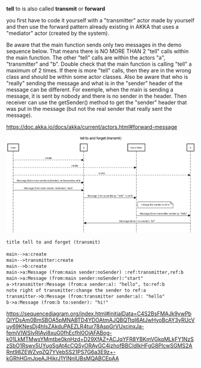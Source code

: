 **tell** to is also called **transmit** or **forward**

you first have to code it yourself with a "transmitter" actor made by yourself and then use the forward pattern already existing in AKKA that uses a "mediator" actor (created by the system).

Be aware that the main function sends only two messages in the demo sequence below. That means there is NO MORE THAN 2 "tell" calls within the main function.
The other "tell" calls are within the actors "a", "transmitter" and "b".
Double check that the main function is calling "tell" a maximum of 2 times. If there is more "tell" calls, then they are in the wrong class and should be within some actor classes.
Also be aware that who is "really" sending the message and what is in the "sender" header of the message can be different.
For exemple, when the main is sending a message, it is sent by nobody and there is no sender in the header.
Then receiver can use the getSender() method to get the "sender" header that was put in the message (but not the real sender that really sent the message).

https://doc.akka.io/docs/akka/current/actors.html#forward-message 

![](img.png)

```
title tell to and forget (transmit)

main-->a:create
main-->transmitter:create
main-->b:create
main->a:Message (from:main sender:noSender) :ref:transmitter,ref:b
main->a:Message (from:main sender:noSender):"start"
a->transmitter:Message (from:a sender:a): "hello", to:ref:b
note right of transmitter:change the sender to ref:a
transmitter->b:Message (from:transmitter sender:a): "hello"
b->a:Message (from:b to:sender): "hi!"
```

https://sequencediagram.org/index.html#initialData=C4S2BsFMAJk9ywPbQIYDsAm0BmSBOA5pMNABTD4YDOAtmAJQBQTtqI6AtJwHyoBcAY3yRUcVuy69KNesDj4hIsZAkduPAEZLR4tur78AspGrVUxcjnxJa-femjVIWSIvRIAyi8xuG0fhEcfhl0OjAFABog-k01LkMTMwsYMmtbe0knHzd+D29XfAZ+ACJqYFR8YBKmVGkqMLkFY1NzSzSbO1Rswv5UYugSgAt4cCQSyORAyGC4jzhofBBCIdIkHFgG8PlcwSGMS2ARnt98ZEWZvqZQ7YVebSS21PS7G6a3E9z+-kGRhHGmJpeAJHikrJ1YlNnIUBsMQABCEpAA
